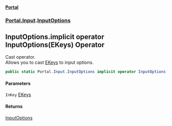 #### [Portal](index.md 'index')
### [Portal.Input](Portal.Input.md 'Portal.Input').[InputOptions](InputOptions.md 'Portal.Input.InputOptions')

## InputOptions.implicit operator InputOptions(EKeys) Operator

Cast operator. <br/> Allows you to cast [EKeys](EKeys.md 'Portal.Input.EKeys') to input options.

```csharp
public static Portal.Input.InputOptions implicit operator InputOptions(Portal.Input.EKeys InKey);
```
#### Parameters

<a name='Portal.Input.InputOptions.op_ImplicitPortal.Input.InputOptions(Portal.Input.EKeys).InKey'></a>

`InKey` [EKeys](EKeys.md 'Portal.Input.EKeys')

#### Returns
[InputOptions](InputOptions.md 'Portal.Input.InputOptions')